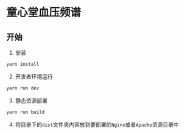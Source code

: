 # 童心堂血压频谱

## 开始

1. 安装

```bash
yarn install
```

2. 开发者环境运行

```bash
yarn run dev
```

3. 静态资源部署

```bash
yarn run build
```

4. 将目录下的`dist`文件夹内容放到要部署的`Nginx`或者`Apache`资源目录中
